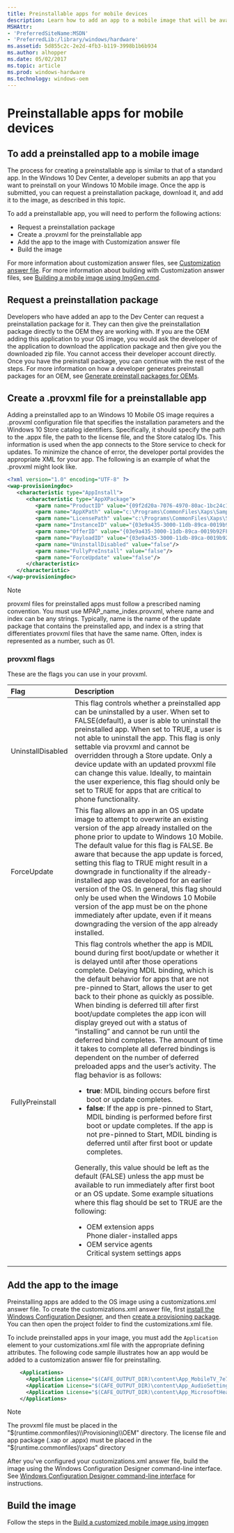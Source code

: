 ```yaml
---
title: Preinstallable apps for mobile devices
description: Learn how to add an app to a mobile image that will be available to customers at first boot.
MSHAttr:
- 'PreferredSiteName:MSDN'
- 'PreferredLib:/library/windows/hardware'
ms.assetid: 5d855c2c-2e2d-4fb3-b119-3998b1b6b934
ms.author: alhopper
ms.date: 05/02/2017
ms.topic: article
ms.prod: windows-hardware
ms.technology: windows-oem
---
```

# Preinstallable apps for mobile devices

## <a href="" id="to-add-a-preinstalled-app-to-a-mobile--image"></a>To add a preinstalled app to a mobile image

The process for creating a preinstallable app is similar to that of a standard app. In the Windows 10 Dev Center, a developer submits an app that you want to preinstall on your Windows 10 Mobile image. Once the app is submitted, you can request a preinstallation package, download it, and add it to the image, as described in this topic.

To add a preinstallable app, you will need to perform the following actions:

* Request a preinstallation package
* Create a .provxml for the preinstallable app
* Add the app to the image with Customization answer file
* Build the image

For more information about customization answer files, see [Customization answer file](https://msdn.microsoft.com/en-us/windows/hardware/commercialize/customize/mobile/mcsf/customization-answer-file). For more information about building with Customization answer files, see [Building a mobile image using ImgGen.cmd](https://msdn.microsoft.com/en-us/windows/hardware/commercialize/manufacture/mobile/building-a-phone-image-using-imggencmd).

## Request a preinstallation package

Developers who have added an app to the Dev Center can request a preinstallation package for it. They can then give the preinstallation package directly to the OEM they are working with. If you are the OEM adding this application to your OS image, you would ask the developer of the application to download the application package and then give you the downloaded zip file. You cannot access their developer account directly. Once you have the preinstall package, you can continue with the rest of the steps. For more information on how a developer generates preinstall packages for an OEM, see [Generate preinstall packages for OEMs](http://go.microsoft.com/fwlink/?LinkId=624851).

## Create a .provxml file for a preinstallable app

Adding a preinstalled app to an Windows 10 Mobile OS image requires a .provxml configuration file that specifies the installation parameters and the Windows 10 Store catalog identifiers. Specifically, it should specify the path to the .appx file, the path to the license file, and the Store catalog IDs. This information is used when the app connects to the Store service to check for updates. To minimize the chance of error, the developer portal provides the appropriate XML for your app. The following is an example of what the .provxml might look like.

```xml
<?xml version="1.0" encoding="UTF-8" ?>
<wap-provisioningdoc>
   <characteristic type="AppInstall">
      <characteristic type="AppXPackage">
         <parm name="ProductID" value="{09f2d20a-7076-4970-80ac-1bc24c171d2e}"/>
         <parm name="AppXPath" value="c:\Programs\CommonFiles\Xaps\SampleApp.appx"/>
         <parm name="LicensePath" value="c:\Programs\CommonFiles\Xaps\SampleAppLicense.xml"/>
         <parm name="InstanceID" value="{03e9a435-3000-11db-89ca-0019b92FFFFF}"/>
         <parm name="OfferID" value="{03e9a435-3000-11db-89ca-0019b92FFFFF}"/>
         <parm name="PayloadID" value="{03e9a435-3000-11db-89ca-0019b92FFFFF}"/>
         <parm name="UninstallDisabled" value="false"/>
         <parm name="FullyPreInstall" value="false"/>
         <parm name="ForceUpdate" value="false"/>
      </characteristic>
   </characteristic>
</wap-provisioningdoc>
```

> [!Note]
> provxml files for preinstalled apps must follow a prescribed naming convention. You must use MPAP\_name\_index.provxml, where name and index can be any strings. Typically, name is the name of the update package that contains the preinstalled app, and index is a string that differentiates provxml files that have the same name. Often, index is represented as a number, such as 01.

### provxml flags

These are the flags you can use in your provxml.

| Flag                                  | Description                                                                          |
|:--------------------------------------|:-------------------------------------------------------------------------------------|
| UninstallDisabled                     | This flag controls whether a preinstalled app can be uninstalled by a user. When set to FALSE(default), a user is able to uninstall the preinstalled app. When set to TRUE, a user is not able to uninstall the app. This flag is only settable via provxml and cannot be overridden through a Store update. Only a device update with an updated provxml file can change this value. Ideally, to maintain the user experience, this flag should only be set to TRUE for apps that are critical to phone functionality.                                             |
| ForceUpdate                           | This flag allows an app in an OS update image to attempt to overwrite an existing version of the app already installed on the phone prior to update to Windows 10 Mobile. The default value for this flag is FALSE. Be aware that because the app update is forced, setting this flag to TRUE might result in a downgrade in functionality if the already-installed app was developed for an earlier version of the OS. In general, this flag should only be used when the Windows 10 Mobile version of the app must be on the phone immediately after update, even if it means downgrading the version of the app already installed.                                                                          |
| FullyPreinstall                       | This flag controls whether the app is MDIL bound during first boot/update or whether it is delayed until after those operations complete. Delaying MDIL binding, which is the default behavior for apps that are not pre-pinned to Start, allows the user to get back to their phone as quickly as possible. When binding is deferred till after first boot/update completes the app icon will display greyed out with a status of “installing” and cannot be run until the deferred bind completes. The amount of time it takes to complete all deferred bindings is dependent on the number of deferred preloaded apps and the user’s activity. The flag behavior is as follows: <br/> <ul><li>**true**: MDIL binding occurs before first boot or update completes.</li> <li>**false**: If the app is pre-pinned to Start, MDIL binding is performed before first boot or update completes. If the app is not pre-pinned to Start, MDIL binding is deferred until after first boot or update completes. </li></ul> Generally, this value should be left as the default (FALSE) unless the app must be available to run immediately after first boot or an OS update. Some example situations where this flag should be set to TRUE are the following: <br/> <ul><li>OEM extension apps </li>Phone dialer-installed apps </li> <li>OEM service agents </li> Critical system settings apps</li></ul>    |

## Add the app to the image

Preinstalling apps are added to the OS image using a customizations.xml answer file. To create the customizations.xml answer file, first [install the Windows Configuration Designer](https://docs.microsoft.com/en-us/windows/configuration/provisioning-packages/provisioning-install-icd), and then [create a provisioning package](https://docs.microsoft.com/en-us/windows/configuration/provisioning-packages/provisioning-create-package). You can then open the project folder to find the customizations.xml file.

To include preinstalled apps in your image, you must add the `Application` element to your customizations.xml file with the appropriate defining attributes. The following code sample illustrates how an app would be added to a customization answer file for preinstalling.

```xml
    <Applications>
      <Application License="$(CAFE_OUTPUT_DIR)\content\App_MobileTV_7e7cc86e_e1c0_476a_ac88_db3c9ffffabb\MobileTV_License.xml" ProvXML="$(CAFE_OUTPUT_DIR)\content\App_MobileTV_7e7cc86e_e1c0_476a_ac88_db3c9ffffabb\MPAP_MobileTV_01.provxml" Source="$(CAFE_OUTPUT_DIR)\content\App_MobileTV_7e7cc86e_e1c0_476a_ac88_db3c9ffffabb\MobileTV.xap"/>
      <Application License="$(CAFE_OUTPUT_DIR)\content\App_AudioSettings_373cb76e_7f6c_45aa_8633_b00e85c73261\audio_License.xml" ProvXML="$(CAFE_OUTPUT_DIR)\content\App_AudioSettings_373cb76e_7f6c_45aa_8633_b00e85c73261\MPAP_audio_01.provxml" Source="$(CAFE_OUTPUT_DIR)\content\App_AudioSettings_373cb76e_7f6c_45aa_8633_b00e85c73261\audio.appx"/>
      <Application License="$(CAFE_OUTPUT_DIR)\content\App_MicrosoftHealthApp_0168b504_ca18_46b8_b60a_0f6fdc271c81\MicrosoftHealthApp_License.xml" ProvXML="$(CAFE_OUTPUT_DIR)\content\App_MicrosoftHealthApp_0168b504_ca18_46b8_b60a_0f6fdc271c81\MPAP_MicrosoftHealthApp_01.provxml" Source="$(CAFE_OUTPUT_DIR)\content\App_MicrosoftHealthApp_0168b504_ca18_46b8_b60a_0f6fdc271c81\MicrosoftHealthApp.appxbundle"/>
    </Applications>
```

> [!Note]
> The provxml file must be placed in the "$(runtime.commonfiles)\\Provisioning\\OEM" directory. The license file and app package (.xap or .appx) must be placed in the "$(runtime.commonfiles)\\xaps" directory

After you've configured your customizations.xml answer file, build the image using the Windows Configuration Designer command-line interface. See [Windows Configuration Designer command-line interface](https://docs.microsoft.com/en-us/windows/configuration/provisioning-packages/provisioning-command-line) for instructions.

## Build the image

Follow the steps in the [Build a customized mobile image using imggen](https://msdn.microsoft.com/en-us/windows/hardware/commercialize/manufacture/mobile/build-a-customized-mobile-image-using-imggen)